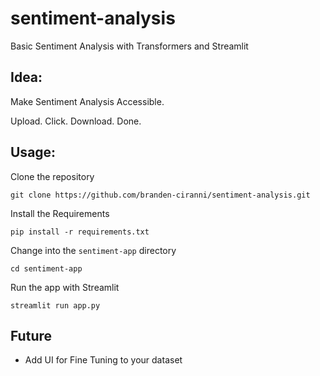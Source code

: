 # sentiment-analysis
Basic Sentiment Analysis with Transformers and Streamlit

## Idea:
Make Sentiment Analysis Accessible.

Upload. Click. Download. Done.

## Usage:

Clone the repository
```
git clone https://github.com/branden-ciranni/sentiment-analysis.git
```

Install the Requirements
```
pip install -r requirements.txt
```

Change into the `sentiment-app` directory
```
cd sentiment-app
```

Run the app with Streamlit
```
streamlit run app.py
```

## Future
- Add UI for Fine Tuning to your dataset
